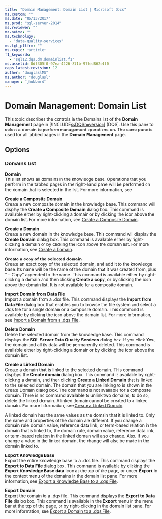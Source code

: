 ```yaml
---
title: "Domain Management: Domain List | Microsoft Docs"
ms.custom: ""
ms.date: "06/13/2017"
ms.prod: "sql-server-2014"
ms.reviewer: ""
ms.suite: ""
ms.technology: 
  - "data-quality-services"
ms.tgt_pltfrm: ""
ms.topic: "article"
f1_keywords: 
  - "sql12.dqs.dm.domainlist.f1"
ms.assetid: 8df305f0-97ea-4226-811b-979ed862e1f0
caps.latest.revision: 12
author: "douglaslMS"
ms.author: "douglasl"
manager: "jhubbard"
---
```

# Domain Management: Domain List
  This topic describes the controls in the Domains list of the **Domain Management** page in [!INCLUDE[ssDQSnoversion](../../includes/ssdqsnoversion-md.md)] (DQS). Use this pane to select a domain to perform management operations on. The same pane is used for all tabbed pages in the **Domain Management** page.  
  
## Options  
  
### Domains List  
 **Domain**  
 This list shows all domains in the knowledge base. Operations that you perform in the tabbed pages in the right-hand pane will be performed on the domain that is selected in the list. For more information, see  
  
 **Create a Composite Domain**  
 Create a new composite domain in the knowledge base. This command will display the **Create a Composite Domain** dialog box. This command is available either by right-clicking a domain or by clicking the icon above the domain list. For more information, see [Create a Composite Domain](../../2014/data-quality-services/create-a-composite-domain.md).  
  
 **Create a Domain**  
 Create a new domain in the knowledge base. This command will display the **Create Domain** dialog box. This command is available either by right-clicking a domain or by clicking the icon above the domain list. For more information, see [Create a Domain](../../2014/data-quality-services/create-a-domain.md).  
  
 **Create a copy of the selected domain**  
 Create an exact copy of the selected domain, and add it to the knowledge base. Its name will be the name of the domain that it was created from, plus “ – Copy” appended to the name. This command is available either by right-clicking a domain and then clicking **Create a copy**, or by clicking the icon above the domain list. It is not available for a composite domain.  
  
 **Import Domain from Data File**  
 Import a domain from a .dqs file. This command displays the **Import from Data File** dialog box that enables you to browse the file system and select a .dqs file for a single domain or a composite domain. This command is available by clicking the icon above the domain list. For more information, see [Import a Domain from a .dqs File](../../2014/data-quality-services/import-a-domain-from-a-dqs-file.md).  
  
 **Delete Domain**  
 Delete the selected domain from the knowledge base. This command displays the **SQL Server Data Quality Services** dialog box. If you click **Yes**, the domain and all its data will be permanently deleted. This command is available either by right-clicking a domain or by clicking the icon above the domain list.  
  
 **Create a Linked Domain**  
 Create a domain that is linked to the selected domain. This command displays the **Create domain** dialog box. This command is available by right-clicking a domain, and then clicking **Create a Linked Domain** that is linked to the selected domain. The domain that you are linking to is shown in the Create Domain dialog box. The command is not available for a composite domain. There is no command available to unlink two domains; to do so, delete the linked domain. A linked domain cannot be created to a linked domain. For more information, see [Create a Linked Domain](../../2014/data-quality-services/create-a-linked-domain.md).  
  
 A linked domain has the same values as the domain that it is linked to. Only the name and properties of the domain are different. If you change a domain rule, domain value, reference data link, or term-based relation in the domain that is linked to, the domain rule, domain value, reference data link, or term-based relation in the linked domain will also change. Also, if you change a value in the linked domain, the change will also be made in the domain linked to.  
  
 **Export Knowledge Base**  
 Export the entire knowledge base to a .dqs file. This command displays the **Export to Data File** dialog box. This command is available by clicking the **Export Knowledge Base data** icon at the top of the page, or under **Export** in the context menu of the domains in the domain list pane. For more information, see [Export a Knowledge Base to a .dqs File](../../2014/data-quality-services/export-a-knowledge-base-to-a-dqs-file.md).  
  
 **Export Domain**  
 Export the domain to a .dqs file. This command displays the **Export to Data File** dialog box. This command is available in the **Export** menu in the menu bar at the top of the page, or by right-clicking in the domain list pane. For more information, see [Export a Domain to a .dqs File](../../2014/data-quality-services/export-a-domain-to-a-dqs-file.md).  
  
  